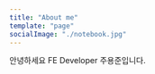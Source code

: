 ```yaml
---
title: "About me"
template: "page"
socialImage: "./notebook.jpg"
---
```


안녕하세요 FE Developer 주용준입니다.
